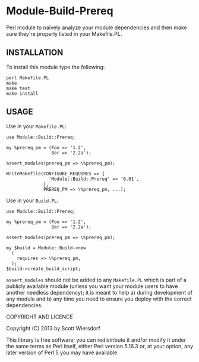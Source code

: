 Module-Build-Prereq
===================

Perl module to naïvely analyze your module dependencies and then make
sure they're properly listed in your Makefile.PL.

## INSTALLATION ##

To install this module type the following:

    perl Makefile.PL
    make
    make test
    make install

## USAGE ##

Use in your `Makefile.PL`:

    use Module::Build::Prereq;

    my %prereq_pm = (Foo => '1.2',
                     Bar => '2.2a');

    assert_modules(prereq_pm => \%prereq_pm);

    WriteMakefile(CONFIGURE_REQUIRES => {
                    'Module::Build::Prereq' => '0.01',
                  },
                  PREREQ_PM => \%prereq_pm, ...);

Use in your `Build.PL`:

    use Module::Build::Prereq;

    my %prereq_pm = (Foo => '1.2',
                     Bar => '2.2a');

    assert_modules(prereq_pm => \%prereq_pm);

    my $build = Module::Build->new
      (
        requires => \%prereq_pm,
      );
    $build->create_build_script;

`assert_modules` should not be added to any `Makefile.PL` which is
part of a publicly available module (unless you want your module users
to have another needless dependency); it is meant to help a) during
development of any module and b) any time you need to ensure you
deploy with the correct dependencies.

COPYRIGHT AND LICENCE

Copyright (C) 2013 by Scott Wiersdorf

This library is free software; you can redistribute it and/or modify
it under the same terms as Perl itself, either Perl version 5.16.3 or,
at your option, any later version of Perl 5 you may have available.
